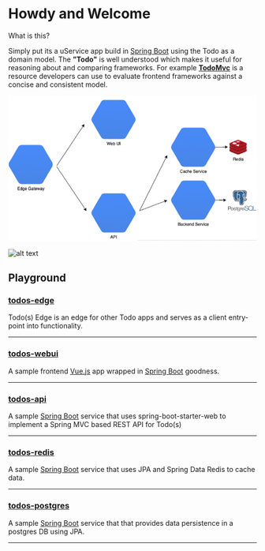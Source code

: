 # Howdy and Welcome

What is this?  

Simply put its a uService app build in [Spring Boot](http://spring.io/projects/spring-boot) using the Todo as a domain model. The **"Todo"** is well understood which makes it useful for reasoning about and comparing frameworks.  For example [**TodoMvc**](http://todomvc.com) is a resource developers can use to evaluate frontend frameworks against a concise and consistent model.

![alt text](images/flow.png "Flow")

![alt text](images/app.png "Screenshot")

## Playground

### [__todos-edge__](/todos-edge)

Todo(s) Edge is an edge for other Todo apps and serves as a client entry-point into functionality.

---

### [__todos-webui__](/todos-webui)

A sample frontend [Vue.js](https://vuejs.org/) app wrapped in [Spring Boot](https://spring.io/projects/spring-boot) goodness.

---

### [__todos-api__](/todos-api)

A sample [Spring Boot](https://spring.io/projects/spring-boot) service that uses spring-boot-starter-web to implement a Spring MVC based REST API for Todo(s)

---

### [__todos-redis__](/todos-redis)

A sample [Spring Boot](https://spring.io/projects/spring-boot) service that uses JPA and Spring Data Redis to cache data.

---

### [__todos-postgres__](/todos-postgres)

A sample [Spring Boot](https://spring.io/projects/spring-boot) service that that provides data persistence in a postgres DB using JPA.

---